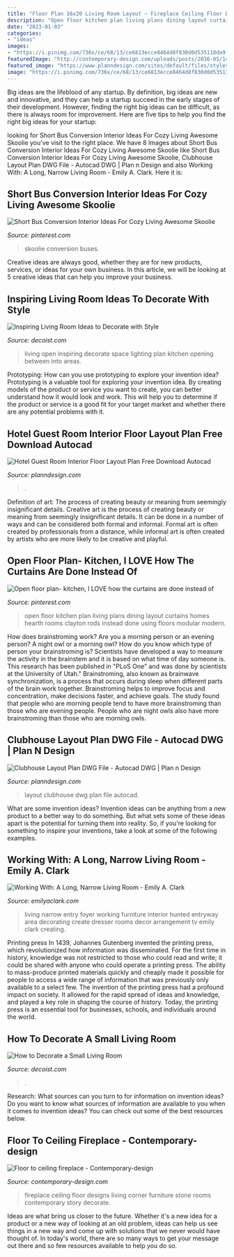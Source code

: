 ```yaml
---
title: "Floor Plan 16x20 Living Room Layout ~ Fireplace Ceiling Floor Designs Living Corner Furniture Stone Rooms Contemporary Story Decorate"
description: "Open floor kitchen plan living plans dining layout curtains homes hearth rooms clayton rods instead done using floors modular modern"
date: "2023-01-03"
categories:
- "ideas"
images:
- "https://i.pinimg.com/736x/ce/68/13/ce6813ecce8464d8f830d0d535110da9.jpg"
featuredImage: "http://contemporary-design.com/uploads/posts/2016-05/1462952600_c7c9eca8844f25be291cb77993e92ec2.jpg"
featured_image: "https://www.planndesign.com/sites/default/files/styles/1200x620/public/2020/04/clubhouse-layout-plan-dwg-file.jpg?itok=weYJ9A2r"
image: "https://i.pinimg.com/736x/ce/68/13/ce6813ecce8464d8f830d0d535110da9.jpg"
---
```



Big ideas are the lifeblood of any startup. By definition, big ideas are new and innovative, and they can help a startup succeed in the early stages of their development. However, finding the right big ideas can be difficult, as there is always room for improvement. Here are five tips to help you find the right big ideas for your startup: 

	

		
looking for Short Bus Conversion Interior Ideas For Cozy Living Awesome Skoolie you've visit to the right place. We have 8 Images about Short Bus Conversion Interior Ideas For Cozy Living Awesome Skoolie like Short Bus Conversion Interior Ideas For Cozy Living Awesome Skoolie, Clubhouse Layout Plan DWG File - Autocad DWG | Plan n Design and also Working With: A Long, Narrow Living Room - Emily A. Clark. Here it is:
		
    
## Short Bus Conversion Interior Ideas For Cozy Living Awesome Skoolie

<img loading=lazy src="https://i.pinimg.com/736x/ce/68/13/ce6813ecce8464d8f830d0d535110da9.jpg" onerror="this.onerror=null;this.src='https://tse1.mm.bing.net/th?id=OIP.gIcrycN0w8N3fdNZxR29pgHaF7&amp;pid=15.1';" alt="Short Bus Conversion Interior Ideas For Cozy Living Awesome Skoolie">

_Source: pinterest.com_

>skoolie conversion buses. 

	

Creative ideas are always good, whether they are for new products, services, or ideas for your own business. In this article, we will be looking at 5 creative ideas that can help you improve your business.

    
## Inspiring Living Room Ideas To Decorate With Style

<img loading=lazy src="http://cdn.decoist.com/wp-content/uploads/2013/03/living-room-open-plan.jpg" onerror="this.onerror=null;this.src='https://tse4.mm.bing.net/th?id=OIP.vdXU8xsFnqliIgIrpliUNAHaEw&amp;pid=15.1';" alt="Inspiring Living Room Ideas to Decorate with Style">

_Source: decoist.com_

>living open inspiring decorate space lighting plan kitchen opening between into areas. 

	

Prototyping: How can you use prototyping to explore your invention idea?
Prototyping is a valuable tool for exploring your invention idea. By creating models of the product or service you want to create, you can better understand how it would look and work. This will help you to determine if the product or service is a good fit for your target market and whether there are any potential problems with it.

    
## Hotel Guest Room Interior Floor Layout Plan Free Download Autocad

<img loading=lazy src="https://www.planndesign.com/sites/default/files/styles/1200x620/public/2019/09/hotel-guest-room-interior-floor-layout-plan-free-download-autocad-drawings-dwg.jpg?itok=-3-Mqh_p" onerror="this.onerror=null;this.src='https://tse3.mm.bing.net/th?id=OIP.TunDWqhNt90Fsp9qPnaTCgHaD0&amp;pid=15.1';" alt="Hotel Guest Room Interior Floor Layout Plan Free Download Autocad">

_Source: planndesign.com_

>. 

	

Definition of art: The process of creating beauty or meaning from seemingly insignificant details.
Creative art is the process of creating beauty or meaning from seemingly insignificant details. It can be done in a number of ways and can be considered both formal and informal. Formal art is often created by professionals from a distance, while informal art is often created by artists who are more likely to be creative and playful.

    
## Open Floor Plan- Kitchen, I LOVE How The Curtains Are Done Instead Of

<img loading=lazy src="https://s-media-cache-ak0.pinimg.com/736x/cd/96/d0/cd96d0f1261293688d04f9f95eb745c2.jpg" onerror="this.onerror=null;this.src='https://tse4.mm.bing.net/th?id=OIP.b-SaapqeQuAqaQHBS8Z3uAHaE6&amp;pid=15.1';" alt="Open floor plan- kitchen, I LOVE how the curtains are done instead of">

_Source: pinterest.com_

>open floor kitchen plan living plans dining layout curtains homes hearth rooms clayton rods instead done using floors modular modern. 

	

How does brainstroming work?
Are you a morning person or an evening person? A night owl or a morning owl? How do you know which type of person your brainstroming is? Scientists have developed a way to measure the activity in the brainstem and it is based on what time of day someone is. This research has been published in "PLoS One" and was done by scientists at the University of Utah."
Brainstroming, also known as brainwave synchronization, is a process that occurs during sleep when different parts of the brain work together. Brainstroming helps to improve focus and concentration, make decisions faster, and achieve goals. The study found that people who are morning people tend to have more brainstroming than those who are evening people. People who are night owls also have more brainstroming than those who are morning owls.

    
## Clubhouse Layout Plan DWG File - Autocad DWG | Plan N Design

<img loading=lazy src="https://www.planndesign.com/sites/default/files/styles/1200x620/public/2020/04/clubhouse-layout-plan-dwg-file.jpg?itok=weYJ9A2r" onerror="this.onerror=null;this.src='https://tse3.mm.bing.net/th?id=OIP.Kweb1pFbVQ_PBFcwEUpPAAHaD0&amp;pid=15.1';" alt="Clubhouse Layout Plan DWG File - Autocad DWG | Plan n Design">

_Source: planndesign.com_

>layout clubhouse dwg plan file autocad. 

	

What are some invention ideas?
Invention ideas can be anything from a new product to a better way to do something. But what sets some of these ideas apart is the potential for turning them into reality. So, if you're looking for something to inspire your inventions, take a look at some of the following examples.

    
## Working With: A Long, Narrow Living Room - Emily A. Clark

<img loading=lazy src="https://lh4.ggpht.com/-h-ugKrYHfyo/UTdGH5mNM8I/AAAAAAAAOys/xWfOLd4ZxjE/03LivingRoom_thumb3.jpg?imgmax=800" onerror="this.onerror=null;this.src='https://tse4.mm.bing.net/th?id=OIP.YGGtyMBYvmuzaR35LG8L1gHaLH&amp;pid=15.1';" alt="Working With: A Long, Narrow Living Room - Emily A. Clark">

_Source: emilyaclark.com_

>living narrow entry foyer working furniture interior hunted entryway area decorating create dresser rooms decor arrangement tv emily clark creating. 

	

Printing press
In 1439, Johannes Gutenberg invented the printing press, which revolutionized how information was disseminated. For the first time in history, knowledge was not restricted to those who could read and write; it could be shared with anyone who could operate a printing press. The ability to mass-produce printed materials quickly and cheaply made it possible for people to access a wide range of information that was previously only available to a select few.
The invention of the printing press had a profound impact on society. It allowed for the rapid spread of ideas and knowledge, and played a key role in shaping the course of history. Today, the printing press is an essential tool for businesses, schools, and individuals around the world.

    
## How To Decorate A Small Living Room

<img loading=lazy src="https://cdn.decoist.com/wp-content/uploads/2013/01/White-furniture-and-white-walls.jpg" onerror="this.onerror=null;this.src='https://tse1.mm.bing.net/th?id=OIP.sUT0LF0HrMcryLk9g0G1BwHaF5&amp;pid=15.1';" alt="How to Decorate a Small Living Room">

_Source: decoist.com_

>. 

	

Research: What sources can you turn to for information on invention ideas?
Do you want to know what sources of information are available to you when it comes to invention ideas? You can check out some of the best resources below.

    
## Floor To Ceiling Fireplace - Contemporary-design

<img loading=lazy src="http://contemporary-design.com/uploads/posts/2016-05/1462952600_c7c9eca8844f25be291cb77993e92ec2.jpg" onerror="this.onerror=null;this.src='https://tse1.mm.bing.net/th?id=OIP.d3R78QG6TvJ7f3F15eAaNAHaJ4&amp;pid=15.1';" alt="Floor to ceiling fireplace - Contemporary-design">

_Source: contemporary-design.com_

>fireplace ceiling floor designs living corner furniture stone rooms contemporary story decorate. 

	

Ideas are what bring us closer to the future. Whether it's a new idea for a product or a new way of looking at an old problem, ideas can help us see things in a new way and come up with solutions that we never would have thought of. In today's world, there are so many ways to get your message out there and so few resources available to help you do so.


